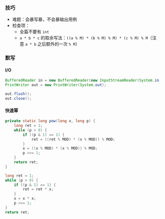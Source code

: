 ### 技巧

- 难题：会暴写暴，不会暴输出用例
- 检查项：
	- 全篇不要有 `int`
	- `a * b * c` 的取余写法：`((a % M) * (b % M) % M) * (c % M) % M`（注意 `a * b` 之后额外的一次 `% M`）

### 默写

#### I/O

```java
BufferedReader in = new BufferedReader(new InputStreamReader(System.in));
PrintWriter out = new PrintWriter(System.out);

out.flush();
out.close();
```

#### 快速幂

```java
private static long pow(long x, long p) {
	long ret = 1;
	while (p > 0) {
		if ((p & 1) == 1) {
			ret = ((ret % MOD) * (x % MOD)) % MOD;
		}
		x = ((x % MOD) * (x % MOD)) % MOD;
		p >>= 1;
	}
	return ret;
}
```

```java
long ret = 1;
while (p > 0) {
	if ((p & 1) == 1) {
		ret = ret * x;
	}
	x = x * x;
	p >>= 1;
}
return ret;
```